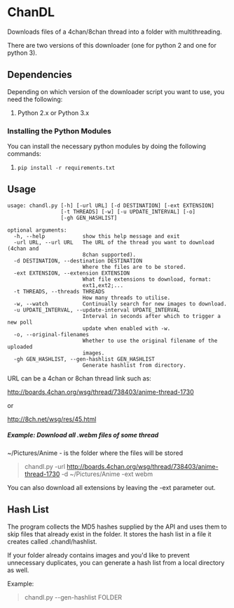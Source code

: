 # ChanDL
Downloads files of a 4chan/8chan thread into a folder with multithreading.

There are two versions of this downloader (one for python 2 and one for python 3).

## Dependencies
Depending on which version of the downloader script you want to use, you need the following:
1. Python 2.x or Python 3.x

### Installing the Python Modules
You can install the necessary python modules by doing the following commands:
1. ```pip install -r requirements.txt ```

## Usage
```
usage: chandl.py [-h] [-url URL] [-d DESTINATION] [-ext EXTENSION]
                 [-t THREADS] [-w] [-u UPDATE_INTERVAL] [-o]
                 [-gh GEN_HASHLIST]

optional arguments:
  -h, --help            show this help message and exit
  -url URL, --url URL   The URL of the thread you want to download (4chan and
                        8chan supported).
  -d DESTINATION, --destination DESTINATION
                        Where the files are to be stored.
  -ext EXTENSION, --extension EXTENSION
                        What file extensions to download, format:
                        ext1,ext2;...
  -t THREADS, --threads THREADS
                        How many threads to utilise.
  -w, --watch           Continually search for new images to download.
  -u UPDATE_INTERVAL, --update-interval UPDATE_INTERVAL
                        Interval in seconds after which to trigger a new poll
                        update when enabled with -w.
  -o, --original-filenames
                        Whether to use the original filename of the uploaded
                        images.
  -gh GEN_HASHLIST, --gen-hashlist GEN_HASHLIST
                        Generate hashlist from directory.
```

URL can be a 4chan or 8chan thread link such as:

http://boards.4chan.org/wsg/thread/738403/anime-thread-1730

or

http://8ch.net/wsg/res/45.html

##### Example: Download all .webm files of some thread

~/Pictures/Anime - is the folder where the files will be stored
>chandl.py -url http://boards.4chan.org/wsg/thread/738403/anime-thread-1730 -d ~/Pictures/Anime -ext webm

You can also download all extensions by leaving the -ext parameter out.

## Hash List
The program collects the MD5 hashes supplied by the API and uses them to skip files that already exist in the folder. It stores the hash list in a file it creates called .chandl/hashlist.

If your folder already contains images and you'd like to prevent unnecessary duplicates, you can generate a hash list from a local directory as well.

Example:
>chandl.py --gen-hashlist FOLDER
